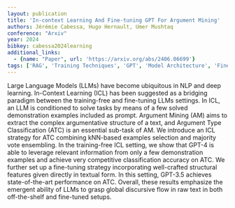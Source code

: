 ```yaml
---
layout: publication
title: 'In-context Learning And Fine-tuning GPT For Argument Mining'
authors: Jérémie Cabessa, Hugo Hernault, Umer Mushtaq
conference: "Arxiv"
year: 2024
bibkey: cabessa2024learning
additional_links:
  - {name: "Paper", url: 'https://arxiv.org/abs/2406.06699'}
tags: ['RAG', 'Training Techniques', 'GPT', 'Model Architecture', 'Fine-Tuning', 'Prompting', 'In-Context Learning', 'Pretraining Methods']
---
```

Large Language Models (LLMs) have become ubiquitous in NLP and deep learning.
In-Context Learning (ICL) has been suggested as a bridging paradigm between the
training-free and fine-tuning LLMs settings. In ICL, an LLM is conditioned to
solve tasks by means of a few solved demonstration examples included as prompt.
Argument Mining (AM) aims to extract the complex argumentative structure of a
text, and Argument Type Classification (ATC) is an essential sub-task of AM. We
introduce an ICL strategy for ATC combining kNN-based examples selection and
majority vote ensembling. In the training-free ICL setting, we show that GPT-4
is able to leverage relevant information from only a few demonstration examples
and achieve very competitive classification accuracy on ATC. We further set up
a fine-tuning strategy incorporating well-crafted structural features given
directly in textual form. In this setting, GPT-3.5 achieves state-of-the-art
performance on ATC. Overall, these results emphasize the emergent ability of
LLMs to grasp global discursive flow in raw text in both off-the-shelf and
fine-tuned setups.
